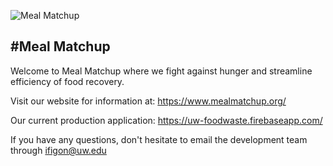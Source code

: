 ![Meal Matchup](https://i.imgur.com/G5yP8ri.png "Logo")

#Meal Matchup
---
Welcome to Meal Matchup where we fight against hunger and streamline efficiency of food recovery.

Visit our website for information at: https://www.mealmatchup.org/

Our current production application: https://uw-foodwaste.firebaseapp.com/

If you have any questions, don't hesitate to email the development team through ifigon@uw.edu